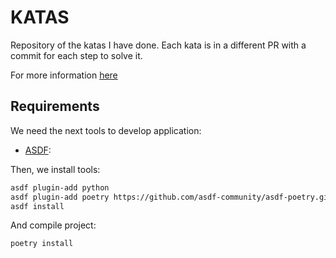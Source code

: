 # KATAS

Repository of the katas I have done. Each kata is in a different PR with a commit for each step to solve it.

For more information [here](./docs/home)


## Requirements

We need the next tools to develop application:

* [ASDF](https://asdf-vm.com/):

Then, we install tools:

~~~bash
asdf plugin-add python
asdf plugin-add poetry https://github.com/asdf-community/asdf-poetry.git
asdf install
~~~~

And compile project:

~~~bash
poetry install
~~~~
